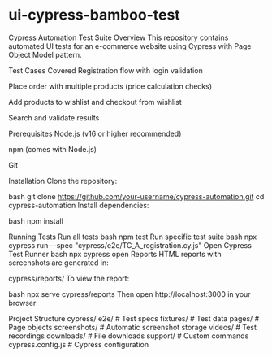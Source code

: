 # ui-cypress-bamboo-test
Cypress Automation Test Suite
Overview
This repository contains automated UI tests for an e-commerce website using Cypress with Page Object Model pattern.

Test Cases Covered
Registration flow with login validation

Place order with multiple products (price calculation checks)

Add products to wishlist and checkout from wishlist

Search and validate results

Prerequisites
Node.js (v16 or higher recommended)

npm (comes with Node.js)

Git

Installation
Clone the repository:

bash
git clone https://github.com/your-username/cypress-automation.git
cd cypress-automation
Install dependencies:

bash
npm install

Running Tests
Run all tests
bash
npm test
Run specific test suite
bash
npx cypress run --spec "cypress/e2e/TC_A_registration.cy.js"
Open Cypress Test Runner
bash
npx cypress open
Reports
HTML reports with screenshots are generated in:

cypress/reports/
To view the report:

bash
npx serve cypress/reports
Then open http://localhost:3000 in your browser

Project Structure
cypress/
  e2e/               # Test specs
  fixtures/           # Test data
  pages/              # Page objects
  screenshots/        # Automatic screenshot storage
  videos/             # Test recordings
  downloads/          # File downloads
  support/            # Custom commands
cypress.config.js     # Cypress configuration